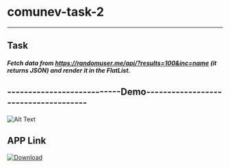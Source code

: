 # comunev-task-2
-----------------------------------------------------------------------------
## Task
##### Fetch data from https://randomuser.me/api/?results=100&inc=name (it returns JSON) and render it in the FlatList.

## ---------------------------Demo-------------------------------------
![Alt Text](https://s3.gifyu.com/images/ezgif.com-gif-makere0f4131e86030cbc.gif)

## APP Link
[![Download](https://freeiconshop.com/wp-content/uploads/edd/download-flat.png)](https://github.com/ifenil/comunev-task-2/raw/68e4bf7a77eb889ec9a78e41a8ec9eae84901549/android/app/build/outputs/apk/release/app-release.apk)
